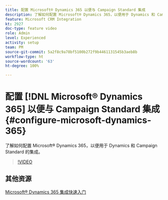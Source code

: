 ```yaml
---
title: 配置 Microsoft® Dynamics 365 以便与 Campaign Standard 集成
description: 了解如何配置 Microsoft® Dynamics 365，以便用于 Dynamics 和 Campaign Standard 的集成。
feature: Microsoft CRM Integration
kt: 2927
doc-type: feature video
role: Admin
level: Experienced
activity: setup
team: PM
source-git-commit: 5a2f8c9a78bf5100b272f9b4461131545b3aeb8b
workflow-type: ht
source-wordcount: '63'
ht-degree: 100%

---
```



# 配置 [!DNL Microsoft® Dynamics 365] 以便与 Campaign Standard 集成 {#configure-microsoft-dynamics-365}

了解如何配置 Microsoft® Dynamics 365，以便用于 Dynamics 和 Campaign Standard 的集成。

>[!VIDEO](https://video.tv.adobe.com/v/27637?quality=12)

## 其他资源

[Microsoft® Dynamics 365 集成快速入门](https://experienceleague.adobe.com/docs/campaign-standard/using/integrating-with-adobe-cloud/campaign-and-microsoft-dynamics-365/d365-acs-get-started.html?lang=zh-Hans)
